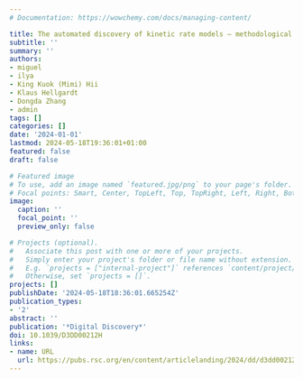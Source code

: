 ```yaml
---
# Documentation: https://wowchemy.com/docs/managing-content/

title: The automated discovery of kinetic rate models – methodological frameworks
subtitle: ''
summary: ''
authors:
- miguel
- ilya
- King Kuok (Mimi) Hii
- Klaus Hellgardt
- Dongda Zhang
- admin
tags: []
categories: []
date: '2024-01-01'
lastmod: 2024-05-18T19:36:01+01:00
featured: false
draft: false

# Featured image
# To use, add an image named `featured.jpg/png` to your page's folder.
# Focal points: Smart, Center, TopLeft, Top, TopRight, Left, Right, BottomLeft, Bottom, BottomRight.
image:
  caption: ''
  focal_point: ''
  preview_only: false

# Projects (optional).
#   Associate this post with one or more of your projects.
#   Simply enter your project's folder or file name without extension.
#   E.g. `projects = ["internal-project"]` references `content/project/deep-learning/index.md`.
#   Otherwise, set `projects = []`.
projects: []
publishDate: '2024-05-18T18:36:01.665254Z'
publication_types:
- '2'
abstract: ''
publication: '*Digital Discovery*'
doi: 10.1039/D3DD00212H
links:
- name: URL
  url: https://pubs.rsc.org/en/content/articlelanding/2024/dd/d3dd00212h
---
```

